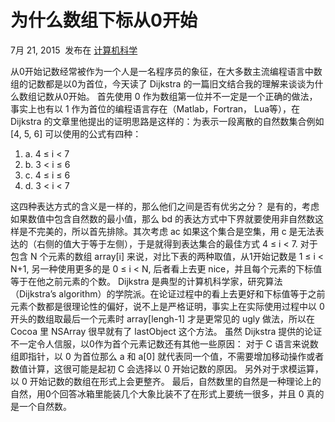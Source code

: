 为什么数组下标从0开始
===

7月 21, 2015 
发布在 [计算机科学](http://blog.fengweizhou.com/categories/%E8%AE%A1%E7%AE%97%E6%9C%BA%E7%A7%91%E5%AD%A6/)

从0开始记数经常被作为一个人是一名程序员的象征，在大多数主流编程语言中数组的记数都是以0为首位，今天读了 Dijkstra 的一篇旧文结合我的理解来谈谈为什么数组记数从0开始。
首先使用 0 作为数组第一位并不一定是一个正确的做法， 事实上也有以 1 作为首位的编程语言存在（Matlab，Fortran， Lua等），在 Dijkstra 的文章里他提出的证明思路是这样的：为表示一段离散的自然数集合例如 [4, 5, 6] 可以使用的公式有四种：
1. a. 4 ≤ i < 7
2. b. 3 < i ≤ 6
3. c. 4 ≤ i ≤ 6
4. d. 3 < i < 7

这四种表达方式的含义是一样的，那么他们之间是否有优劣之分？ 是有的，考虑如果数值中包含自然数的最小值，那么 bd 的表达方式中下界就要使用非自然数这样是不完美的，所以首先排除。其次考虑 ac 如果这个集合是空集，用 c 是无法表达的（右侧的值大于等于左侧），于是就得到表达集合的最佳方式 4 ≤ i < 7.
对于包含 N 个元素的数组 array[i] 来说，对比下表的两种取值，从1开始记数是 1 ≤ i < N+1, 另一种使用更多的是 0 ≤ i < N, 后者看上去更 nice，并且每个元素的下标值等于在他之前元素的个数。
Dijkstra 是典型的计算机科学家，研究算法（Dijkstra’s algorithm）的学院派。在论证过程中的看上去更好和下标值等于之前元素个数都是很理论性的偏好，说不上是严格证明，事实上在实际使用过程中以 0 开头的数组取最后一个元素时 array[lengh-1] 才是更常见的 ugly 做法，所以在 Cocoa 里 NSArray 很早就有了 lastObject 这个方法。
虽然 Dijkstra 提供的论证不一定令人信服，以0作为首个元素记数还有其他一些原因：
对于 C 语言来说数组即指针，以 0 为首位那么 a 和 a[0] 就代表同一个值，不需要增加移动操作或者数值计算，这很可能是起初 C 会选择以 0 开始记数的原因。
另外对于求模运算，以 0 开始记数的数组在形式上会更整齐。
最后，自然数里的自然是一种理论上的自然，用0个回答冰箱里能装几个大象比装不了在形式上要统一很多，并且 0 真的是一个自然数。
